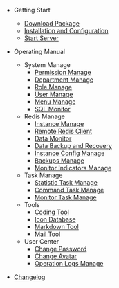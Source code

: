 - Getting Start

  - [Download Package](/en-us/download.md)
  - [Installation and Configuration](/en-us/installation.md)
  - [Start Server](/en-us/start-server.md)

- Operating Manual

  - System Manage
    - [Permission Manage](/en-us/rights.md)
    - [Department Manage](/en-us/department.md)
    - [Role Manage](/en-us/roles.md)
    - [User Manage](/en-us/users.md)
    - [Menu Manage](/en-us/menus.md)
    - [SQL Monitor](/en-us/sqls.md)
  - Redis Manage
    - [Instance Manage](/en-us/sqls.md)
    - [Remote Redis Client](/en-us/sqls.md)
    - [Data Monitor](/en-us/sqls.md)
    - [Data Backup and Recovery](/en-us/sqls.md)
    - [Instance Config Manage](/en-us/sqls.md)
    - [Backups Manage](/en-us/sqls.md)
    - [Monitor Indicators Manage](/en-us/sqls.md)
  - Task Manage
    - [Statistic Task Manage](/en-us/sqls.md)
    - [Command Task Manage](/en-us/sqls.md)
    - [Monitor Task Manage](/en-us/sqls.md)
  - Tools
    - [Coding Tool](/en-us/sqls.md)
    - [Icon Database](/en-us/sqls.md)
    - [Markdown Tool](/en-us/sqls.md)
    - [Mail Tool](/en-us/sqls.md)
  - User Center
    - [Change Password](/en-us/sqls.md)
    - [Change Avatar](/en-us/sqls.md)
    - [Operation Logs Manage](/en-us/sqls.md)

- [Changelog](/en-us/changelog.md)